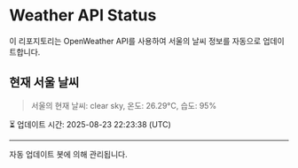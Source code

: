 
# Weather API Status

이 리포지토리는 OpenWeather API를 사용하여 서울의 날씨 정보를 자동으로 업데이트합니다.

## 현재 서울 날씨
> 서울의 현재 날씨: clear sky, 온도: 26.29°C, 습도: 95%

⏳ 업데이트 시간: 2025-08-23 22:23:38 (UTC)

---
자동 업데이트 봇에 의해 관리됩니다.
